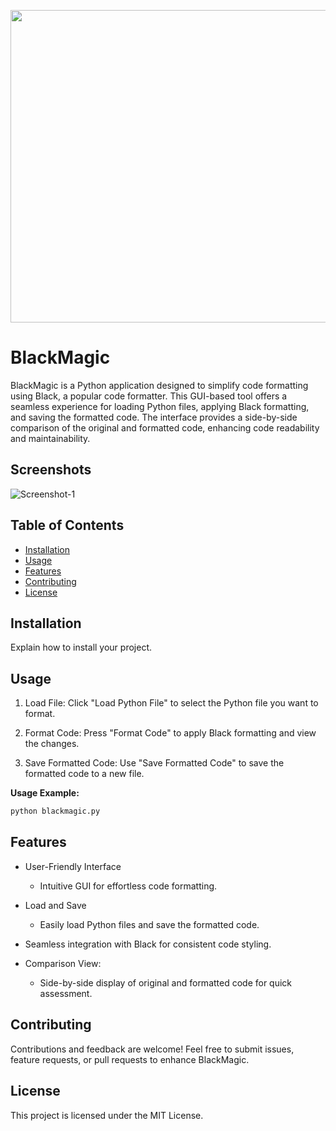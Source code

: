 <p align="center">
  <img width="660" height="500" src="https://i.ibb.co/zNmf3dD/bmagic.png">
</p>

# BlackMagic

BlackMagic is a Python application designed to simplify code formatting using Black, a popular code formatter. This GUI-based tool offers a seamless experience for loading Python files, applying Black formatting, and saving the formatted code. The interface provides a side-by-side comparison of the original and formatted code, enhancing code readability and maintainability.

## Screenshots 

<img src="INSERT.SCREENSHOT.IMAGE.URL.HERE.png" alt="Screenshot-1" border="0"> 

## Table of Contents 

- [Installation](#installation) 
- [Usage](#usage) 
- [Features](#features) 
- [Contributing](#contributing) 
- [License](#license) 

## Installation 

Explain how to install your project. 

## Usage 

1. Load File: Click "Load Python File" to select the Python file you want to format.

2. Format Code: Press "Format Code" to apply Black formatting and view the changes.

3. Save Formatted Code: Use "Save Formatted Code" to save the formatted code to a new file.

**Usage Example:**
```python
python blackmagic.py
```

## Features 

- User-Friendly Interface
  - Intuitive GUI for effortless code formatting.

- Load and Save
  - Easily load Python files and save the formatted code.

- Seamless integration with Black for consistent code styling.

- Comparison View:
  - Side-by-side display of original and formatted code for quick assessment.

## Contributing 

Contributions and feedback are welcome! Feel free to submit issues, feature requests, or pull requests to enhance BlackMagic. 

## License 

This project is licensed under the MIT License.
